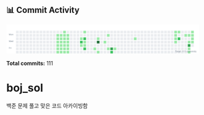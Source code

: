 <!-- HEATMAP:START -->
## 📊 Commit Activity

![Commit Heatmap](./heatmap.svg)

**Total commits:** 111
<!-- HEATMAP:END -->

# boj_sol
백준 문제 풀고 맞은 코드 아카이빙함
